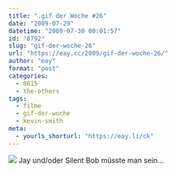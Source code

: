 ```yaml
---
title: ".gif der Woche #26"
date: "2009-07-29"
datetime: "2009-07-30 00:01:57"
id: "8792"
slug: "gif-der-woche-26"
url: "https://eay.cc/2009/gif-der-woche-26/"
author: "eay"
format: "post"
categories:
  - 0815
  - the-others
tags:
  - filme
  - gif-der-woche
  - kevin-smith
meta:
  - yourls_shorturl: "https://eay.li/ck"
---
```


![](https://eay.cc/uploads/2009/jayandsilentbob.gif) Jay und/oder Silent Bob müsste man sein...
